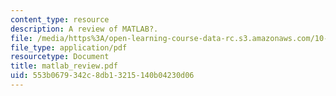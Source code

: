 ```yaml
---
content_type: resource
description: A review of MATLAB?.
file: /media/https%3A/open-learning-course-data-rc.s3.amazonaws.com/10-37-chemical-and-biological-reaction-engineering-spring-2007/553b0679342c8db13215140b04230d06_matlab_review.pdf
file_type: application/pdf
resourcetype: Document
title: matlab_review.pdf
uid: 553b0679-342c-8db1-3215-140b04230d06
---
```


